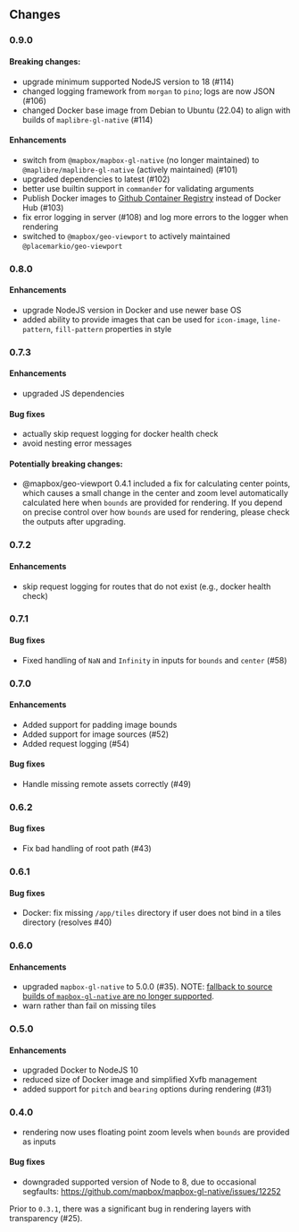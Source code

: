## Changes

### 0.9.0

#### Breaking changes:

- upgrade minimum supported NodeJS version to 18 (#114)
- changed logging framework from `morgan` to `pino`; logs are now JSON (#106)
- changed Docker base image from Debian to Ubuntu (22.04) to align with builds of `maplibre-gl-native` (#114)

#### Enhancements

- switch from `@mapbox/mapbox-gl-native` (no longer maintained) to `@maplibre/maplibre-gl-native` (actively maintained) (#101)
- upgraded dependencies to latest (#102)
- better use builtin support in `commander` for validating arguments
- Publish Docker images to [Github Container Registry](https://github.com/consbio/mbgl-renderer/pkgs/container/mbgl-renderer) instead of Docker Hub (#103)
- fix error logging in server (#108) and log more errors to the logger when rendering
- switched to `@mapbox/geo-viewport` to actively maintained `@placemarkio/geo-viewport`

### 0.8.0

#### Enhancements

- upgrade NodeJS version in Docker and use newer base OS
- added ability to provide images that can be used for `icon-image`, `line-pattern`, `fill-pattern` properties in style

### 0.7.3

#### Enhancements

- upgraded JS dependencies

#### Bug fixes

- actually skip request logging for docker health check
- avoid nesting error messages

#### Potentially breaking changes:

- @mapbox/geo-viewport 0.4.1 included a fix for calculating center points, which
  causes a small change in the center and zoom level automatically calculated
  here when `bounds` are provided for rendering. If you depend on precise
  control over how `bounds` are used for rendering, please check the outputs
  after upgrading.

### 0.7.2

#### Enhancements

- skip request logging for routes that do not exist (e.g., docker health check)

### 0.7.1

#### Bug fixes

- Fixed handling of `NaN` and `Infinity` in inputs for `bounds` and `center` (#58)

### 0.7.0

#### Enhancements

- Added support for padding image bounds
- Added support for image sources (#52)
- Added request logging (#54)

#### Bug fixes

- Handle missing remote assets correctly (#49)

### 0.6.2

#### Bug fixes

- Fix bad handling of root path (#43)

### 0.6.1

#### Bug fixes

- Docker: fix missing `/app/tiles` directory if user does not bind in a tiles directory (resolves #40)

### 0.6.0

#### Enhancements

- upgraded `mapbox-gl-native` to 5.0.0 (#35). NOTE: [fallback to source builds of `mapbox-gl-native` are no longer supported](https://github.com/mapbox/mapbox-gl-native/blob/master/platform/node/CHANGELOG.md#500).
- warn rather than fail on missing tiles

### O.5.0

#### Enhancements

- upgraded Docker to NodeJS 10
- reduced size of Docker image and simplified Xvfb management
- added support for `pitch` and `bearing` options during rendering (#31)

### 0.4.0

- rendering now uses floating point zoom levels when `bounds` are provided as inputs

#### Bug fixes

- downgraded supported version of Node to 8, due to occasional segfaults: https://github.com/mapbox/mapbox-gl-native/issues/12252

Prior to `0.3.1`, there was a significant bug in rendering layers with transparency (#25).
